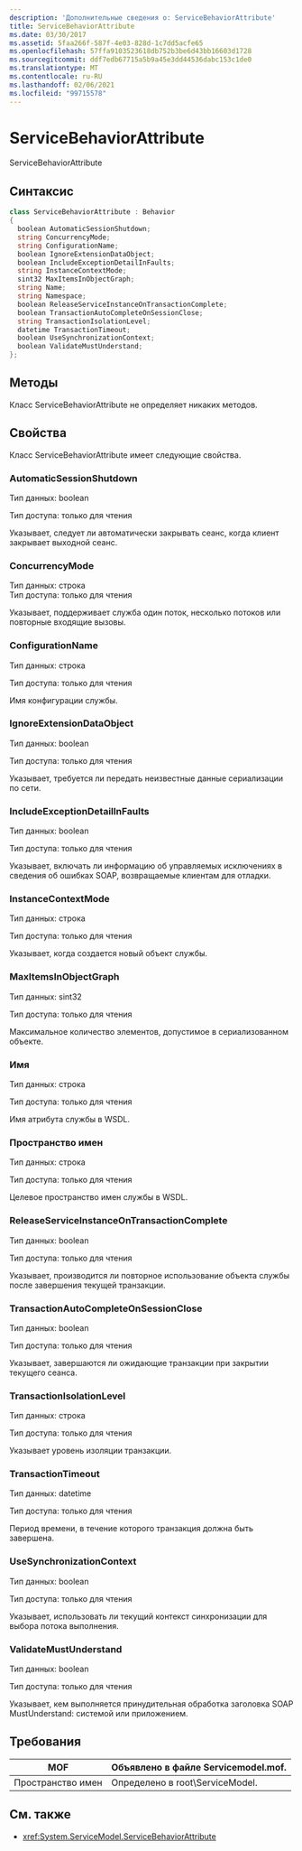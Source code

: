 ```yaml
---
description: 'Дополнительные сведения о: ServiceBehaviorAttribute'
title: ServiceBehaviorAttribute
ms.date: 03/30/2017
ms.assetid: 5faa266f-587f-4e03-828d-1c7dd5acfe65
ms.openlocfilehash: 57ffa9103523618db752b3be6d43bb16603d1728
ms.sourcegitcommit: ddf7edb67715a5b9a45e3dd44536dabc153c1de0
ms.translationtype: MT
ms.contentlocale: ru-RU
ms.lasthandoff: 02/06/2021
ms.locfileid: "99715578"
---
```

# <a name="servicebehaviorattribute"></a>ServiceBehaviorAttribute

ServiceBehaviorAttribute  
  
## <a name="syntax"></a>Синтаксис  
  
```csharp
class ServiceBehaviorAttribute : Behavior  
{  
  boolean AutomaticSessionShutdown;  
  string ConcurrencyMode;  
  string ConfigurationName;  
  boolean IgnoreExtensionDataObject;  
  boolean IncludeExceptionDetailInFaults;  
  string InstanceContextMode;  
  sint32 MaxItemsInObjectGraph;  
  string Name;  
  string Namespace;  
  boolean ReleaseServiceInstanceOnTransactionComplete;  
  boolean TransactionAutoCompleteOnSessionClose;  
  string TransactionIsolationLevel;  
  datetime TransactionTimeout;  
  boolean UseSynchronizationContext;  
  boolean ValidateMustUnderstand;  
};  
```  
  
## <a name="methods"></a>Методы  

 Класс ServiceBehaviorAttribute не определяет никаких методов.  
  
## <a name="properties"></a>Свойства  

 Класс ServiceBehaviorAttribute имеет следующие свойства.  
  
### <a name="automaticsessionshutdown"></a>AutomaticSessionShutdown  

 Тип данных: boolean  
  
 Тип доступа: только для чтения  
  
 Указывает, следует ли автоматически закрывать сеанс, когда клиент закрывает выходной сеанс.  
  
### <a name="concurrencymode"></a>ConcurrencyMode  

 Тип данных: строка  
Тип доступа: только для чтения  
  
 Указывает, поддерживает служба один поток, несколько потоков или повторные входящие вызовы.  
  
### <a name="configurationname"></a>ConfigurationName  

 Тип данных: строка  
  
 Тип доступа: только для чтения  
  
 Имя конфигурации службы.  
  
### <a name="ignoreextensiondataobject"></a>IgnoreExtensionDataObject  

 Тип данных: boolean  
  
 Тип доступа: только для чтения  
  
 Указывает, требуется ли передать неизвестные данные сериализации по сети.  
  
### <a name="includeexceptiondetailinfaults"></a>IncludeExceptionDetailInFaults  

 Тип данных: boolean  
  
 Тип доступа: только для чтения  
  
 Указывает, включать ли информацию об управляемых исключениях в сведения об ошибках SOAP, возвращаемые клиентам для отладки.  
  
### <a name="instancecontextmode"></a>InstanceContextMode  

 Тип данных: строка  
  
 Тип доступа: только для чтения  
  
 Указывает, когда создается новый объект службы.  
  
### <a name="maxitemsinobjectgraph"></a>MaxItemsInObjectGraph  

 Тип данных: sint32  
  
 Тип доступа: только для чтения  
  
 Максимальное количество элементов, допустимое в сериализованном объекте.  
  
### <a name="name"></a>Имя  

 Тип данных: строка  
  
 Тип доступа: только для чтения  
  
 Имя атрибута службы в WSDL.  
  
### <a name="namespace"></a>Пространство имен  

 Тип данных: строка  
  
 Тип доступа: только для чтения  
  
 Целевое пространство имен службы в WSDL.  
  
### <a name="releaseserviceinstanceontransactioncomplete"></a>ReleaseServiceInstanceOnTransactionComplete  

 Тип данных: boolean  
  
 Тип доступа: только для чтения  
  
 Указывает, производится ли повторное использование объекта службы после завершения текущей транзакции.  
  
### <a name="transactionautocompleteonsessionclose"></a>TransactionAutoCompleteOnSessionClose  

 Тип данных: boolean  
  
 Тип доступа: только для чтения  
  
 Указывает, завершаются ли ожидающие транзакции при закрытии текущего сеанса.  
  
### <a name="transactionisolationlevel"></a>TransactionIsolationLevel  

 Тип данных: строка  
  
 Тип доступа: только для чтения  
  
 Указывает уровень изоляции транзакции.  
  
### <a name="transactiontimeout"></a>TransactionTimeout  

 Тип данных: datetime  
  
 Тип доступа: только для чтения  
  
 Период времени, в течение которого транзакция должна быть завершена.  
  
### <a name="usesynchronizationcontext"></a>UseSynchronizationContext  

 Тип данных: boolean  
  
 Тип доступа: только для чтения  
  
 Указывает, использовать ли текущий контекст синхронизации для выбора потока выполнения.  
  
### <a name="validatemustunderstand"></a>ValidateMustUnderstand  

 Тип данных: boolean  
  
 Тип доступа: только для чтения  
  
 Указывает, кем выполняется принудительная обработка заголовка SOAP MustUnderstand: системой или приложением.  
  
## <a name="requirements"></a>Требования  
  
|MOF|Объявлено в файле Servicemodel.mof.|  
|---------|-----------------------------------|  
|Пространство имен|Определено в root\ServiceModel.|  
  
## <a name="see-also"></a>См. также

- <xref:System.ServiceModel.ServiceBehaviorAttribute>
